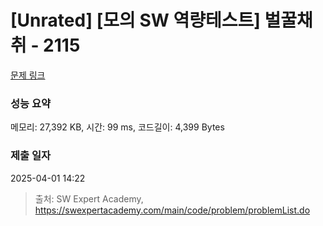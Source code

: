 # [Unrated] [모의 SW 역량테스트] 벌꿀채취 - 2115 

[문제 링크](https://swexpertacademy.com/main/code/problem/problemDetail.do?contestProbId=AV5V4A46AdIDFAWu) 

### 성능 요약

메모리: 27,392 KB, 시간: 99 ms, 코드길이: 4,399 Bytes

### 제출 일자

2025-04-01 14:22



> 출처: SW Expert Academy, https://swexpertacademy.com/main/code/problem/problemList.do